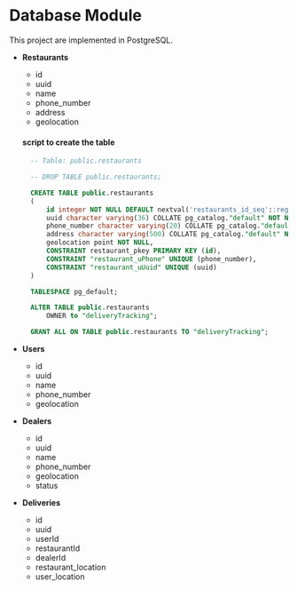 # Database Module

This project are implemented in PostgreSQL.

- **Restaurants**

  - id
  - uuid
  - name
  - phone_number
  - address
  - geolocation

  #### script to create the table

  ```sql
    -- Table: public.restaurants

    -- DROP TABLE public.restaurants;

    CREATE TABLE public.restaurants
    (
        id integer NOT NULL DEFAULT nextval('restaurants_id_seq'::regclass),
        uuid character varying(36) COLLATE pg_catalog."default" NOT NULL,
        phone_number character varying(20) COLLATE pg_catalog."default" NOT NULL,
        address character varying(500) COLLATE pg_catalog."default" NOT NULL,
        geolocation point NOT NULL,
        CONSTRAINT restaurant_pkey PRIMARY KEY (id),
        CONSTRAINT "restaurant_uPhone" UNIQUE (phone_number),
        CONSTRAINT "restaurant_uUuid" UNIQUE (uuid)
    )

    TABLESPACE pg_default;

    ALTER TABLE public.restaurants
        OWNER to "deliveryTracking";

    GRANT ALL ON TABLE public.restaurants TO "deliveryTracking";
  ```

- **Users**

  - id
  - uuid
  - name
  - phone_number
  - geolocation

- **Dealers**

  - id
  - uuid
  - name
  - phone_number
  - geolocation
  - status

- **Deliveries**

  - id
  - uuid
  - userId
  - restaurantId
  - dealerId
  - restaurant_location
  - user_location
